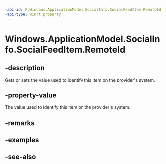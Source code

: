----api-id: P:Windows.ApplicationModel.SocialInfo.SocialFeedItem.RemoteId
-api-type: winrt property
---<!-- Property syntaxpublic string RemoteId { get;  set; }--># Windows.ApplicationModel.SocialInfo.SocialFeedItem.RemoteId## -descriptionGets or sets the value used to identify this item on the provider's system.## -property-valueThe value used to identify this item on the provider's system.## -remarks## -examples## -see-also